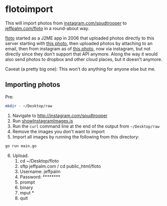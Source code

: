 # flotoimport

This will import photos from [instagram.com/spudtrooper](http://instagram.com/spudtrooper) to [jeffpalm.com/floto](http://jeffpalm.com/floto) in a round-about way.

[floto](http://jeffpalm.com/floto) started as a J2ME app in 2006 that uploaded photos directly to this server starting with [this photo](https://jeffpalm.com/floto/20060602141910.jpg), then uploaded photos by attaching to an email, then from instagram as of [this photo](https://jeffpalm.com/floto/20131226024955.jpg), now via instagram, but not directly since they don't support that API anymore. Along the way it would also send photos to dropbox and other cloud places, but it doesn't anymore.

Caveat (a pretty big one): This won't do anything for anyone else but me.

## Importing photos

Pre:

```bash
mkdir - ~/Desktop/raw
```

1. Navigate to http://instagram.com/spudtrooper
2. Run [showInstagramImages.js](showInstagramImages.js)
3. Run the `curl` command line at the end of the output from `~/Desktop/raw`
4. Remove the images you don't want to import
5. Import all images by running the following from this directory:

```bash
go run main.go
```

6. Upload.
   1. cd ~/Desktop/floto
   1. sftp jeffpalm.com / cd public_html/floto
   1. Username: jeffpalm
   1. Password: ********
   1. prompt
   1. binary
   1. mput *
   1. quit
	   
